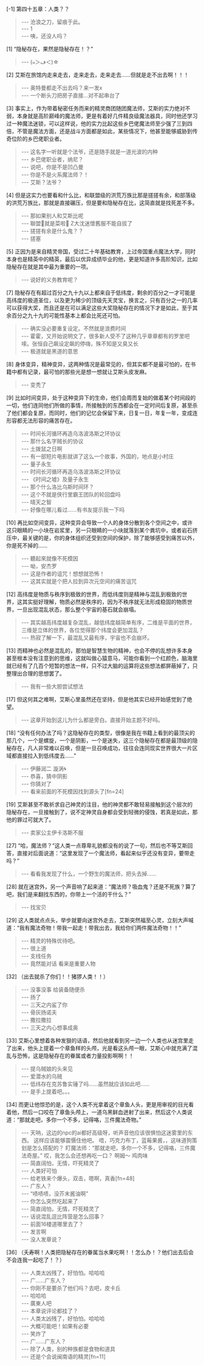 
[-1] 第四十五章：人类？？
>--- 沧浪之刀，留痕于此。<br>
>--- 1<br>
>--- 咦，还没人吗？<br>

[1] “隐秘存在，果然是隐秘存在！？”
>--- (๑＞ڡ＜)☆<br>

[2] 艾斯在旅馆内走来走去，走来走去，走来走去……但就是走不出去啊！！！
>--- 奥特曼都走不出去吗？来一发x<br>
>--- 一个断头刀把房子直接...对不起串台了<br>

[3] 事实上，作为带着秘密任务而来的精灵商团随团魔法师，艾斯的实力绝对不弱，本身就是高阶巅峰的魔法师，更是有着好几件精良级魔法器具，同时他还学习过一种魔法迷锁，可以这样说，他的实力比起这些乡巴佬魔法师至少强了三到四倍，不管是魔法方面，还是战斗方面都是如此，某些情况下，他甚至能够威胁到传奇位阶的乡巴佬职业者。
>--- 这名字一听就是个法爷，还是随手就是一道光波的内种<br>
>--- 乡巴佬职业者，纳尼？<br>
>--- 说吧，你是不是凹凸曼<br>
>--- 你是不是火系魔法师？！<br>
>--- 艾斯？法爷？<br>

[4] 但是这实力也要看和什么比，和联盟级的洪荒万族比那是搓搓有余，和部落级的洪荒万族比，那就是直接碾压，但是要和隐秘存在比，这简直就是找死差不多。
>--- 那如果别人和艾斯比呢<br>
>--- 聯盟🐶就是菜啦🤣 Z大沈迷懷舊服不能自拔了<br>
>--- 搓搓有余是什么鬼？？<br>
>--- 搓塞<br>

[5] 正因为是来自精灵帝国，受过二十年基础教育，上过帝国重点魔法大学，同时本身也是精英中的精英，最后以优异成绩毕业的他，更是知道许多高阶知识，比如隐秘存在就是其中最为重要的一项。
>--- 说好的义务教育呢？<br>

[7] 隐秘存在有超过百分之九十九以上都来自于低纬度，剩余的百分之一才可能是高纬度的极道圣位，以及更为稀少的顶级先天灵宝，换言之，只有百分之一的几率可以获得大奖，而且还是在可以满足这些大奖隐秘存在的情况下才是如此，至于其余百分之九十九的可能性基本上都会比死还可怕。
>--- 确实没必要重复设定。不然就是浪费时间<br>
>--- 霍霍，又开始说明文了，很多新人受不了这种几乎章章都有的罗里吧嗦。张恒自己飙设定飙的停嗨，殊不知是又臭又长<br>
>--- 极道就是黑道的意思<br>

[8] 身体变异，精神变异，这两种情况是最常见的，但其实都不是最可怕的，在书籍中都有记录，最可怕的那些光是想一想就让艾斯头皮发麻。
>--- 变秃了<br>

[9] 比如时间变异，处于这种变异下的生命，他们会周而复始的做着某个时间段的一切，他们连同他们所做的事情，所接触到的东西都会在一定时间后复原，甚至杀了他们都会复原，而同时，他们的记忆会保留下来，日复一日，年复一年，变成连形容都无法形容的痛苦存在。
>--- 时间长河循环再造乌洛波洛斯之环协议<br>
>--- 那什么名字贼长的协议<br>
>--- 土拨鼠之日啊<br>
>--- 有一部短片电影就讲了这么一个故事，外国的，地点是小村庄<br>
>--- 量子永生<br>
>--- 时间长河循环再造乌洛波洛斯之环协议<br>
>--- 《时间之墟》及量子永生<br>
>--- 那个什么洛比乌斯时间环？<br>
>--- 这个不就是侠行里霸王团队的轮回盘吗<br>
>--- 晴天之智<br>
>--- 好像在哪儿看过……有书友提示我一下吗<br>

[10] 再比如空间变异，这种变异会导致一个人的身体分散到各个空间之中，或许这只眼睛的一小块在岩浆里，另一只眼睛的一小块就落到某个粪坑中，或者岩石挤压中，最关键的是，你的身体组织还受到空间的保护，除了能够感受到痛苦以外，你是死不掉的……
>--- 聽起來就像不死模因<br>
>--- 呦，安杰罗<br>
>--- 这是作者的诅咒！想想就恐怖！<br>
>--- 这其实就是个把人拉到异次元空间的痛苦诅咒<br>

[12] 高纬度是物质与秩序到极致的世界，而低纬度则是精神与混乱到极致的世界，这其实挺好理解，物质必然是秩序的，因为不秩序就无法形成稳固的物质世界，一旦出现混乱状态，那么整个宇宙的基石就会崩塌。
>--- 其实越高纬度越复杂混乱，越低纬度越简单有序，二维是平面的世界，三维是立体的世界，各位觉得那个纬度会更加混乱？<br>
>--- 热寂了解一下，最混乱又最有序，宇宙也不会崩坏。<br>

[13] 而精神也必然是混乱的，那怕是智慧生物的精神，也会不停的乱想许多本身甚至根本没有注意到的思维，这就叫做心猿意马，可能你看到一个红颜色，脑海里就已经有了几百个短暂的想法一样，只不过大脑的运算将这些想法都屏蔽掉了，只整理出合理的思想罢了。
>--- 我有一些大胆尝试想法<br>

[17] 但这何其之难啊，艾斯心里虽然还在坚持，但是他其实已经开始感觉到了绝望。
>--- 这章开始到这儿为什么都是旁白。直接开始主题不好吗。<br>

[18] “没有任何办法了吗？这隐秘存在的类型，很像是我在书籍上看到的最顶尖的那几个，一个是螺旋，一个是阴影，一个是迷失，这三个隐秘存在都是最顶级的隐秘存在，凡人非常难以召唤，但是一旦召唤成功，往往会连同现实世界很大一片区域都直接拉入到低纬度去……”
>--- 伊藤润二 漩涡🌀<br>
>--- 恭喜，猜中阴影<br>
>--- 你猜对了<br>
>--- 看来前面的不死模因找到源头了[fn=24]<br>

[19] 艾斯甚至不敢祈求自己神灵的注目，他的神灵都不敢轻易接触到这个层次的隐秘存在，一旦接触到了，说不定神灵自身都会受到轻微的侵蚀，若真是如此，那他的罪过可就大了。
>--- 卖家公主伊卡洛斯不服<br>

[27] “哈，魔法师？”这人类一点尊卑礼貌都没有的说了一句，然后也不等艾斯回答，直接对后面说道：“这里发现了一个魔法师，看起来似乎还没有变异，要带走吗？”
>--- 看看我发现了什么，一个野生的魔法师，把头去掉......<br>

[28] 就在迷宫外，另一个声音响了起来道：“魔法师？吸血鬼？还是不死族？算了吧，我们是来翻找东西的，你带上一个活的干什么？”
>--- 找宝贝<br>

[29] 这人类就点点头，举步就要向迷宫外走去，艾斯突然福至心灵，立刻大声喊道：“我有魔法奇物！带我一起走！带我出去，我给你们两件魔法奇物！！”
>--- 精灵的特殊优待吧。<br>
>--- 很上道<br>
>--- 支线任务<br>
>--- 竟然能对话 看来是重要人物<br>

[32] （出去就杀了你们！！猪猡人类！！）
>--- 没事没事 给装备随便杀<br>
>--- 扬了<br>
>--- 三天之内鲨了你<br>
>--- 骨灰扬诺夫<br>
>--- 撒拉撒拉<br>
>--- 三天之内心想事成奥<br>

[33] 艾斯心里想着各种发狠的话语，然后他就看到另一边一个人类也从迷宫里走了出来，他头上提着一个章鱼样的头颅，光是看这头颅一眼，艾斯心中就充满了混乱与恐怖，这是隐秘存在的眷属或者力量投影啊啊！！
>--- 提乌贼娘的头来见<br>
>--- 爱潜水的乌贼<br>
>--- 低纬存在克苏鲁实锤了吗……虽然就应该如此吧……<br>
>--- 是手上提着吧。。。<br>

[34] 而更让他惊恐的是，这个人类不光拿着这个章鱼人头，更是用审视的目光看着他，然后一口咬在了章鱼头颅上，一道乌黑鲜血迸射了出来，然后这个人类说道：“那就走吧，多你一个不多，记得咯，三件魔法奇物。”
>--- 天呐，这边的npc的ai都好高级呀，听声音他应该很惧怕这迷雾里的东西。 这样应该能够震慑住他吧。
唔，巧克力布丁，蓝莓果酱，，这味道狗策划是怎么搭配的？
盯魔法师：“那就走吧，多你一个不多，记得咯，三件魔法奇屋。”
哎，我怎么会还想再吃一口？
啊姆～
鸡肉味<br>
>--- 简直阔怕，无情，吓死精灵了<br>
>--- 人类好可怕<br>
>--- 给老铁来个爆头，双击，嗯啊，真香[fn=48]<br>
>--- 广东人？<br>
>--- “啧啧啧，没芥末酱油啊”<br>
>--- 你怎么突然吃起来了<br>
>--- 简直阔怕，无情，吓死精灵了<br>
>--- 话说混乱逗比阵营是怎么回事？<br>
>--- 前面16楼道哪里去了？<br>
>--- 发言啊<br>
>--- 没人发章说？<br>

[36] （夭寿啊！人类把隐秘存在的眷属当水果吃啊！！怎么办！？他们出去后会不会连我一起吃了！？）
>--- 人类太凶残了，好怕怕。哈哈哈<br>
>--- 广……广东人？<br>
>--- 你刚不是要杀了他们吗？去吧，皮卡丘<br>
>--- 哈哈哈<br>
>--- 廣東人吧<br>
>--- 本章说评论都挂了？<br>
>--- 人类太凶残了，好怕怕。哈哈哈<br>
>--- 大概可能吧！如果有必要<br>
>--- 笑炸了<br>
>--- 广……广东人？<br>
>--- 除了人类，别的种族都是食物和道具<br>
>--- 还是个会说闽南语的精灵[fn=11]<br>
